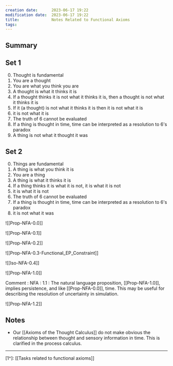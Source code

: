 ```yaml
---
creation date:		2023-06-17 19:22
modification date:	2023-06-17 19:22
title: 				Notes Related to Functional Axioms
tags:
---
```

## Summary

## Set 1
0. Thought is fundamental
1. You are a thought
2. You are what you think you are
3. A thought is what it thinks it is 
4. If a thought thinks it is not what it thinks it is, then a thought is not what it thinks it is
5. If it (a thought) is not what it thinks it is then it is not what it is
6. it is not what it is
7. The truth of 6 cannot be evaluated
8. If a thing is thought in time, time can be interpreted as a resolution to 6's paradox
9. A thing is not what it thought it was

## Set 2
0. Things are fundamental
2. A thing is what you think it is
3. You are a thing
4. A thing is what it thinks it is
5. If a thing thinks it is what it is not, it is what it is not
6. it is what it is not
7. The truth of 6 cannot be evaluated
8. If a thing is thought in time, time can be interpreted as a resolution to 6's paradox
9. it is not what it was

![[Prop-NFA-0.0]]

![[Prop-NFA-0.1]]

![[Prop-NFA-0.2]]

![[Prop-NFA-0.3-Functional_EP_Constraint]]

![[Iso-NFA-0.4]]

![[Prop-NFA-1.0]]

Comment : NFA : 1.1 : The natural language proposition, [[Prop-NFA-1.0]], implies persistence, and like [[Prop-NFA-0.0]], time. This may be useful for describing the resolution of uncertainty in simulation.

![[Prop-NFA-1.2]]

## Notes
* Our [[Axioms of the Thought Calculus]] do not make obvious the relationship between thought and sensory information in time. This is clarified in the process calculus.

 
---
[1^]: [[Tasks related to functional axioms]]